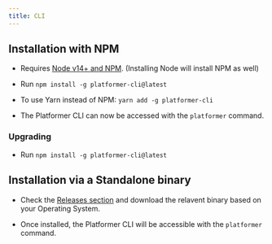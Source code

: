 ```yaml
---
title: CLI
---
```


## Installation with NPM

-   Requires [Node v14+ and NPM](https://nodejs.org/en/download/). (Installing Node will install NPM as well)

-   Run `npm install -g platformer-cli@latest`

-   To use Yarn instead of NPM: `yarn add -g platformer-cli`

-   The Platformer CLI can now be accessed with the `platformer` command.

### Upgrading

-   Run `npm install -g platformer-cli@latest`

## Installation via a Standalone binary

-   Check the [Releases section](https://github.com/platformercloud/cli/releases) and download the relavent binary based on your Operating System.

-   Once installed, the Platformer CLI will be accessible with the `platformer` command.
